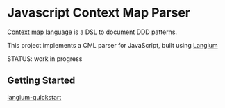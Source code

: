 # Javascript Context Map Parser

[Context map language](https://contextmapper.org/docs/language-reference/) is a DSL to document DDD patterns.

This project implements a CML parser for JavaScript, built using [Langium](https://langium.org/)

STATUS: work in progress

## Getting Started 

[langium-quickstart](./langium-quickstart.md)